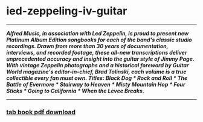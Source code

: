 # ied-zeppeling-iv-guitar

___

***Alfred Music, in association with Led Zeppelin, is proud to present new Platinum Album Edition songbooks for each of the band's classic studio recordings. Drawn from more than 30 years of documentation, interviews, and recorded footage, these all-new transcriptions deliver unprecedented accuracy and insight into the guitar style of Jimmy Page. With vintage Zeppelin photographs and a historical foreword by Guitar World magazine's editor-in-chief, Brad Tolinski, each volume is a true collectible every fan must own. Titles: Black Dog * Rock and Roll * The Battle of Evermore * Stairway to Heaven * Misty Mountain Hop * Four Sticks * Going to California * When the Levee Breaks.***

___

### [tab book pdf download](https://www.bing.com/images/search?view=detailV2&ccid=ZylLUsVt&id=15A07360613389D0D22E71D1EE92AE735A8D6FCC&thid=OIP.ZylLUsVtFo7QB_HNKsHHqgHaJl&mediaurl=https%3a%2f%2fi5.walmartimages.com%2fasr%2f6e3fd5d3-421d-4153-8357-ce63be8bf738_1.a61f254819176907000c3e4db5b4d8e2.jpeg&cdnurl=https%3a%2f%2fth.bing.com%2fth%2fid%2fR.67294b52c56d168ed007f1cd2ac1c7aa%3frik%3dzG%252bNWnOuku7RcQ%26pid%3dImgRaw%26r%3d0&exph=1360&expw=1051&q=tab+book+pdf+download&simid=608031253715910005&FORM=IRPRST&ck=4293CE0513D1F8E497804702EA6C26F7&selectedIndex=15&itb=0)
